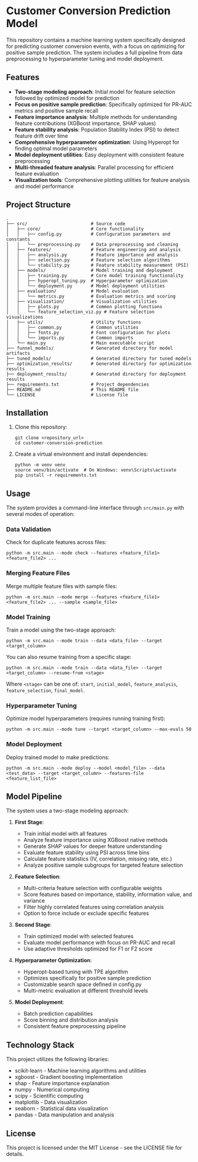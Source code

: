 # Customer Conversion Prediction Model

This repository contains a machine learning system specifically designed for predicting customer conversion events, with a focus on optimizing for positive sample prediction. The system includes a full pipeline from data preprocessing to hyperparameter tuning and model deployment.

## Features

- **Two-stage modeling approach**: Initial model for feature selection followed by optimized model for prediction
- **Focus on positive sample prediction**: Specifically optimized for PR-AUC metrics and positive sample recall
- **Feature importance analysis**: Multiple methods for understanding feature contributions (XGBoost importance, SHAP values)
- **Feature stability analysis**: Population Stability Index (PSI) to detect feature drift over time
- **Comprehensive hyperparameter optimization**: Using Hyperopt for finding optimal model parameters
- **Model deployment utilities**: Easy deployment with consistent feature preprocessing
- **Multi-threaded feature analysis**: Parallel processing for efficient feature evaluation
- **Visualization tools**: Comprehensive plotting utilities for feature analysis and model performance

## Project Structure

```
.
├── src/                        # Source code
│   ├── core/                   # Core functionality
│   │   ├── config.py           # Configuration parameters and constants
│   │   └── preprocessing.py    # Data preprocessing and cleaning
│   ├── features/               # Feature engineering and analysis
│   │   ├── analysis.py         # Feature importance and analysis
│   │   ├── selection.py        # Feature selection algorithms
│   │   └── stability.py        # Feature stability measurement (PSI)
│   ├── models/                 # Model training and deployment
│   │   ├── training.py         # Core model training functionality
│   │   ├── hyperopt_tuning.py  # Hyperparameter optimization
│   │   └── deployment.py       # Model deployment utilities
│   ├── evaluation/             # Model evaluation
│   │   └── metrics.py          # Evaluation metrics and scoring
│   ├── visualization/          # Visualization utilities
│   │   ├── plots.py            # Common plotting functions
│   │   └── feature_selection_viz.py # Feature selection visualizations
│   ├── utils/                  # Utility functions
│   │   ├── common.py           # Common utilities
│   │   ├── fonts.py            # Font configuration for plots
│   │   └── imports.py          # Common imports
│   └── main.py                 # Main executable script
├── funnel_models/              # Generated directory for model artifacts
├── tuned_models/               # Generated directory for tuned models
├── optimization_results/       # Generated directory for optimization results
├── deployment_results/         # Generated directory for deployment results
├── requirements.txt            # Project dependencies
├── README.md                   # This README file
└── LICENSE                     # License file
```

## Installation

1. Clone this repository:

   ```
   git clone <repository_url>
   cd customer-conversion-prediction
   ```

2. Create a virtual environment and install dependencies:
   ```
   python -m venv venv
   source venv/bin/activate  # On Windows: venv\Scripts\activate
   pip install -r requirements.txt
   ```

## Usage

The system provides a command-line interface through `src/main.py` with several modes of operation:

### Data Validation

Check for duplicate features across files:

```
python -m src.main --mode check --features <feature_file1> <feature_file2> ...
```

### Merging Feature Files

Merge multiple feature files with sample files:

```
python -m src.main --mode merge --features <feature_file1> <feature_file2> ... --sample <sample_file>
```

### Model Training

Train a model using the two-stage approach:

```
python -m src.main --mode train --data <data_file> --target <target_column>
```

You can also resume training from a specific stage:

```
python -m src.main --mode train --data <data_file> --target <target_column> --resume-from <stage>
```

Where `<stage>` can be one of: `start`, `initial_model`, `feature_analysis`, `feature_selection`, `final_model`.

### Hyperparameter Tuning

Optimize model hyperparameters (requires running training first):

```
python -m src.main --mode tune --target <target_column> --max-evals 50
```

### Model Deployment

Deploy trained model to make predictions:

```
python -m src.main --mode deploy --model <model_file> --data <test_data> --target <target_column> --features-file <feature_list_file>
```

## Model Pipeline

The system uses a two-stage modeling approach:

1. **First Stage**:

   - Train initial model with all features
   - Analyze feature importance using XGBoost native methods
   - Generate SHAP values for deeper feature understanding
   - Evaluate feature stability using PSI across time bins
   - Calculate feature statistics (IV, correlation, missing rate, etc.)
   - Analyze positive sample subgroups for targeted feature selection

2. **Feature Selection**:

   - Multi-criteria feature selection with configurable weights
   - Score features based on importance, stability, information value, and variance
   - Filter highly correlated features using correlation analysis
   - Option to force include or exclude specific features

3. **Second Stage**:

   - Train optimized model with selected features
   - Evaluate model performance with focus on PR-AUC and recall
   - Use adaptive thresholds optimized for F1 or F2 score

4. **Hyperparameter Optimization**:

   - Hyperopt-based tuning with TPE algorithm
   - Optimizes specifically for positive sample prediction
   - Customizable search space defined in config.py
   - Multi-metric evaluation at different threshold levels

5. **Model Deployment**:
   - Batch prediction capabilities
   - Score binning and distribution analysis
   - Consistent feature preprocessing pipeline

## Technology Stack

This project utilizes the following libraries:

- scikit-learn - Machine learning algorithms and utilities
- xgboost - Gradient boosting implementation
- shap - Feature importance explanation
- numpy - Numerical computing
- scipy - Scientific computing
- matplotlib - Data visualization
- seaborn - Statistical data visualization
- pandas - Data manipulation and analysis

## License

This project is licensed under the MIT License - see the LICENSE file for details.
